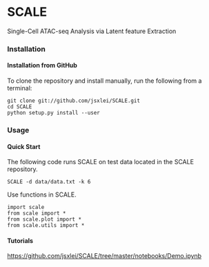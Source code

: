 # SCALE
Single-Cell ATAC-seq Analysis via Latent feature Extraction

### Installation

#### Installation from GitHub

To clone the repository and install manually, run the following from a terminal:

    git clone git://github.com/jsxlei/SCALE.git
    cd SCALE
    python setup.py install --user

### Usage

#### Quick Start

The following code runs SCALE on test data located in the SCALE repository.

	SCALE -d data/data.txt -k 6

Use functions in SCALE.

    import scale
	from scale import *
    from scale.plot import *
	from scale.utils import *
    

#### Tutorials
https://github.com/jsxlei/SCALE/tree/master/notebooks/Demo.ipynb
